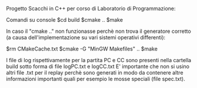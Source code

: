 Progetto Scacchi in C++ per corso di Laboratorio di Programmazione:

Comandi su console
$cd build
$cmake ..
$make

In caso il "cmake .." non funzionasse perchè non trova il generatore corretto (a causa dell'implementazione su vari sistemi operativi differenti):

$rm CMakeCache.txt
$cmake -G "MinGW Makefiles" ..
$make

I file di log rispettivamente per la partita PC e CC sono presenti nella cartella build sotto forma di file logPC.txt e logCC.txt
E' importante che non si usino altri file .txt per il replay perchè sono generati in modo da contenere altre informazioni importanti quali per esempio le mosse speciali (file spec.txt).
